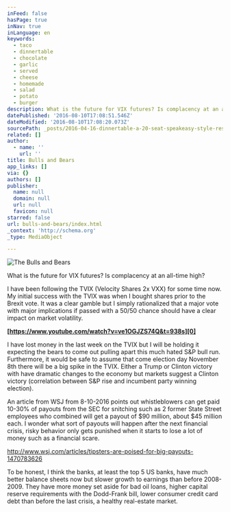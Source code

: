```yaml
---
inFeed: false
hasPage: true
inNav: true
inLanguage: en
keywords:
  - taco
  - dinnertable
  - chocolate
  - garlic
  - served
  - cheese
  - homemade
  - salad
  - potato
  - burger
description: What is the future for VIX futures? Is complacency at an all-time high?
datePublished: '2016-08-10T17:08:51.546Z'
dateModified: '2016-08-10T17:08:20.073Z'
sourcePath: _posts/2016-04-16-dinnertable-a-20-seat-speakeasy-style-restaurant.md
related: []
author:
  - name: ''
    url: ''
title: Bulls and Bears
app_links: []
via: {}
authors: []
publisher:
  name: null
  domain: null
  url: null
  favicon: null
starred: false
url: bulls-and-bears/index.html
_context: 'http://schema.org'
_type: MediaObject

---
```

![The Bulls and Bears](https://the-grid-user-content.s3-us-west-2.amazonaws.com/c79f2891-dd04-44c6-9305-fe687b0c2f83.jpg)

What is the future for VIX futures? Is complacency at an all-time high?

I have been following the TVIX (Velocity Shares 2x VXX) for some time now. My initial success with the TVIX was when I bought shares prior to the Brexit vote. It was a clear gamble but I simply rationalized that a major vote with major implications if passed with a 50/50 chance should have a clear impact on market volatility.

**[https://www.youtube.com/watch?v=ve1OGJZS74Q&t=938s][0]**

I have lost money in the last week on the TVIX but I will be holding it expecting the bears to come out pulling apart this much hated S&P bull run. Furthermore, it would be safe to assume that come election day November 8th there will be a big spike in the TVIX. Either a Trump or Clinton victory with have dramatic changes to the economy but markets suggest a Clinton victory (correlation between S&P rise and incumbent party winning election).

An article from WSJ from 8-10-2016 points out whistleblowers can get paid 10-30% of payouts from the SEC for snitching such as 2 former State Street employees who combined will get a payout of $90 million, about $45 million each. I wonder what sort of payouts will happen after the next financial crisis, risky behavior only gets punished when it starts to lose a lot of money such as a financial scare. 

http://www.wsj.com/articles/tipsters-are-poised-for-big-payouts-1470783626

To be honest, I think the banks, at least the top 5 US banks, have much better balance sheets now but slower growth to earnings than before 2008-2009\. They have more money set aside for bad oil loans, higher capital reserve requirements with the Dodd-Frank bill, lower consumer credit card debt than before the last crisis, a healthy real-estate market.

[0]: https://www.youtube.com/watch?v=ve1OGJZS74Q&t=938s